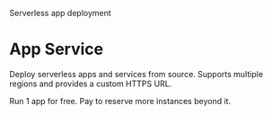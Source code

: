 Serverless app deployment

# App Service

Deploy serverless apps and services from source. 
Supports multiple regions and provides a custom HTTPS URL. 

Run 1 app for free. Pay to reserve more instances beyond it.
